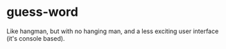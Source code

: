 # guess-word
Like hangman, but with no hanging man, and a less exciting user interface (it's console based).
